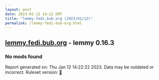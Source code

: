 ```yaml
---
layout: post
date: 2023-01-12 14:22 GMT
title: "lemmy.fedi.bub.org (2023/01/12)"
permalink: /lemmy-fedi-bub-org.html
---
```


## [lemmy.fedi.bub.org](https://lemmy.fedi.bub.org) - lemmy 0.16.3

### No mods found

Report generated on: Thu Jan 12 14:22:22 2023. Data may be outdated or incorrect.
Ruleset version: [🧁](/version-cupcake)
